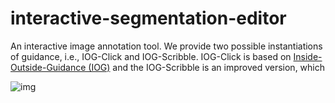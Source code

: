 # interactive-segmentation-editor
An interactive image annotation tool. We provide two possible instantiations of guidance, i.e., IOG-Click and IOG-Scribble. IOG-Click is based on [Inside-Outside-Guidance (IOG)](http://openaccess.thecvf.com/content_CVPR_2020/papers/Zhang_Interactive_Object_Segmentation_With_Inside-Outside_Guidance_CVPR_2020_paper.pdf) and the IOG-Scribble is an improved version, which 

![img](https://github.com/KunyangHan/interactive-segmentation-editor/ims/ims.png "img")
